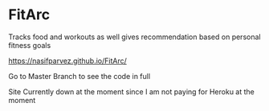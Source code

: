 # FitArc
Tracks food and workouts as well gives recommendation based on personal fitness goals

https://nasifparvez.github.io/FitArc/

Go to Master Branch to see the code in full

Site Currently down at the moment since I am not paying for Heroku at the moment

